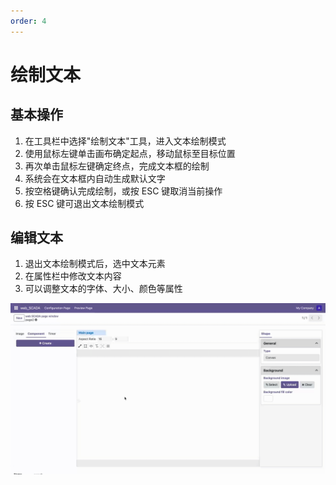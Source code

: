 ```yaml
---
order: 4
---
```

# 绘制文本

## 基本操作

1. 在工具栏中选择"绘制文本"工具，进入文本绘制模式
2. 使用鼠标左键单击画布确定起点，移动鼠标至目标位置
3. 再次单击鼠标左键确定终点，完成文本框的绘制
4. 系统会在文本框内自动生成默认文字
5. 按空格键确认完成绘制，或按 ESC 键取消当前操作
6. 按 ESC 键可退出文本绘制模式

## 编辑文本

1. 退出文本绘制模式后，选中文本元素
2. 在属性栏中修改文本内容
3. 可以调整文本的字体、大小、颜色等属性

![绘制文本示例](./draw_text.gif)